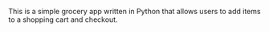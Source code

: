 This is a simple grocery app written in Python that allows users to add items to a shopping cart and checkout.
